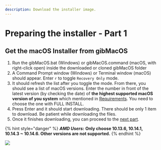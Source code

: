 ```yaml
---
description: Download the installer image.
---
```


# Preparing the installer - Part 1

## Get the macOS Installer from gibMacOS

1. Run the gibMacOS.bat \(Windows\) or gibMacOS.command \(macOS, with right-click open\) inside the downloaded or cloned gibMacOS folder
2. A Command Prompt window \(Windows\) or Terminal window \(macOS\) should appear. Enter `r` to toggle `Recovery Only` mode.
3. It should refresh the list after you toggle the mode. From there, you should see a list of macOS versions. Enter the number in front of the latest version \(by checking the date\) of **the highest supported macOS version of you system** which mentioned in [Requirements](../prerequisites/get-started/prerequisites.md#requirements). You need to choose the one with FULL INSTALL.
4. Press Enter and it should start downloading. There should be only 1 item to download. Be patient while downloading the files.
5. Once it finishes downloading, you can proceed to the [next part](preparing-the-installer-part-2/).

{% hint style="danger" %}
_**AMD Users:**_ **Only choose 10.13.6, 10.14.1, 10.14.3 ~ 10.14.6. Other versions are not supported.**
{% endhint %}

![](../.gitbook/assets/gibmacos-macos-1.gif)

